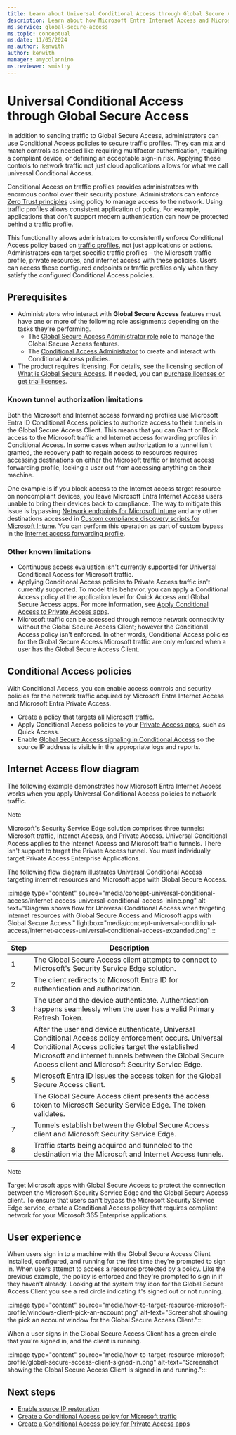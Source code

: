 ```yaml
---
title: Learn about Universal Conditional Access through Global Secure Access
description: Learn about how Microsoft Entra Internet Access and Microsoft Entra Private Access secures access to your resources through Conditional Access.
ms.service: global-secure-access
ms.topic: conceptual
ms.date: 11/05/2024
ms.author: kenwith
author: kenwith
manager: amycolannino
ms.reviewer: smistry
---
```

# Universal Conditional Access through Global Secure Access

In addition to sending traffic to Global Secure Access, administrators can use Conditional Access policies to secure traffic profiles. They can mix and match controls as needed like requiring multifactor authentication, requiring a compliant device, or defining an acceptable sign-in risk. Applying these controls to network traffic not just cloud applications allows for what we call universal Conditional Access.

Conditional Access on traffic profiles provides administrators with enormous control over their security posture. Administrators can enforce [Zero Trust principles](/security/zero-trust/) using policy to manage access to the network. Using traffic profiles allows consistent application of policy. For example, applications that don't support modern authentication can now be protected behind a traffic profile.

This functionality allows administrators to consistently enforce Conditional Access policy based on [traffic profiles](concept-traffic-forwarding.md), not just applications or actions. Administrators can target specific traffic profiles - the Microsoft traffic profile, private resources, and internet access with these policies. Users can access these configured endpoints or traffic profiles only when they satisfy the configured Conditional Access policies. 

## Prerequisites

* Administrators who interact with **Global Secure Access** features must have one or more of the following role assignments depending on the tasks they're performing.
   * The [Global Secure Access Administrator role](/azure/active-directory/roles/permissions-reference) role to manage the Global Secure Access features.
   * The [Conditional Access Administrator](/azure/active-directory/roles/permissions-reference#conditional-access-administrator) to create and interact with Conditional Access policies.
* The product requires licensing. For details, see the licensing section of [What is Global Secure Access](overview-what-is-global-secure-access.md). If needed, you can [purchase licenses or get trial licenses](https://aka.ms/azureadlicense).

### Known tunnel authorization limitations

Both the Microsoft and Internet access forwarding profiles use Microsoft Entra ID Conditional Access policies to authorize access to their tunnels in the Global Secure Access Client. This means that you can Grant or Block access to the Microsoft traffic and Internet access forwarding profiles in Conditional Access. In some cases when authorization to a tunnel isn't granted, the recovery path to regain access to resources requires accessing destinations on either the Microsoft traffic or Internet access forwarding profile, locking a user out from accessing anything on their machine.

One example is if you block access to the Internet access target resource on noncompliant devices, you leave Microsoft Entra Internet Access users unable to bring their devices back to compliance. The way to mitigate this issue is bypassing [Network endpoints for Microsoft Intune](/mem/intune/fundamentals/intune-endpoints) and any other destinations accessed in [Custom compliance discovery scripts for Microsoft Intune](/mem/intune/protect/compliance-custom-script). You can perform this operation as part of custom bypass in the [Internet access forwarding profile](concept-traffic-forwarding.md).

### Other known limitations

- Continuous access evaluation isn't currently supported for Universal Conditional Access for Microsoft traffic.
- Applying Conditional Access policies to Private Access traffic isn't currently supported. To model this behavior, you can apply a Conditional Access policy at the application level for Quick Access and Global Secure Access apps. For more information, see [Apply Conditional Access to Private Access apps](how-to-target-resource-private-access-apps.md).
- Microsoft traffic can be accessed through remote network connectivity without the Global Secure Access Client; however the Conditional Access policy isn't enforced. In other words, Conditional Access policies for the Global Secure Access Microsoft traffic are only enforced when a user has the Global Secure Access Client.


## Conditional Access policies

With Conditional Access, you can enable access controls and security policies for the network traffic acquired by Microsoft Entra Internet Access and Microsoft Entra Private Access. 

- Create a policy that targets all [Microsoft traffic](how-to-target-resource-microsoft-profile.md).
- Apply Conditional Access policies to your [Private Access apps](how-to-target-resource-private-access-apps.md), such as Quick Access.
- Enable [Global Secure Access signaling in Conditional Access](how-to-source-ip-restoration.md) so the source IP address is visible in the appropriate logs and reports.

## Internet Access flow diagram

The following example demonstrates how Microsoft Entra Internet Access works when you apply Universal Conditional Access policies to network traffic.

> [!NOTE]
> Microsoft's Security Service Edge solution comprises three tunnels: Microsoft traffic, Internet Access, and Private Access. Universal Conditional Access applies to the Internet Access and Microsoft traffic tunnels. There isn't support to target the Private Access tunnel. You must individually target Private Access Enterprise Applications.

The following flow diagram illustrates Universal Conditional Access targeting internet resources and Microsoft apps with Global Secure Access.

:::image type="content" source="media/concept-universal-conditional-access/internet-access-universal-conditional-access-inline.png" alt-text="Diagram shows flow for Universal Conditional Access when targeting internet resources with Global Secure Access and Microsoft apps with Global Secure Access." lightbox="media/concept-universal-conditional-access/internet-access-universal-conditional-access-expanded.png":::

|Step|Description|
|-----|-----|
|1|The Global Secure Access client attempts to connect to Microsoft's Security Service Edge solution.|
|2|The client redirects to Microsoft Entra ID for authentication and authorization.|
|3|The user and the device authenticate. Authentication happens seamlessly when the user has a valid Primary Refresh Token.|
|4|After the user and device authenticate, Universal Conditional Access policy enforcement occurs. Universal Conditional Access policies target the established Microsoft and internet tunnels between the Global Secure Access client and Microsoft Security Service Edge.|
|5|Microsoft Entra ID issues the access token for the Global Secure Access client.|
|6|The Global Secure Access client presents the access token to Microsoft Security Service Edge. The token validates.|
|7|Tunnels establish between the Global Secure Access client and Microsoft Security Service Edge.|
|8|Traffic starts being acquired and tunneled to the destination via the Microsoft and Internet Access tunnels.|

> [!NOTE]
> Target Microsoft apps with Global Secure Access to protect the connection between the Microsoft Security Service Edge and the Global Secure Access client. To ensure that users can't bypass the Microsoft Security Service Edge service, create a Conditional Access policy that requires compliant network for your Microsoft 365 Enterprise applications.

## User experience

When users sign in to a machine with the Global Secure Access Client installed, configured, and running for the first time they're prompted to sign in. When users attempt to access a resource protected by a policy. Like the previous example, the policy is enforced and they're prompted to sign in if they haven't already. Looking at the system tray icon for the Global Secure Access Client you see a red circle indicating it's signed out or not running.

:::image type="content" source="media/how-to-target-resource-microsoft-profile/windows-client-pick-an-account.png" alt-text="Screenshot showing the pick an account window for the Global Secure Access Client.":::

When a user signs in the Global Secure Access Client has a green circle that you're signed in, and the client is running.

:::image type="content" source="media/how-to-target-resource-microsoft-profile/global-secure-access-client-signed-in.png" alt-text="Screenshot showing the Global Secure Access Client is signed in and running.":::

## Next steps

- [Enable source IP restoration](how-to-source-ip-restoration.md)
- [Create a Conditional Access policy for Microsoft traffic](how-to-target-resource-microsoft-profile.md)
- [Create a Conditional Access policy for Private Access apps](how-to-target-resource-private-access-apps.md)
